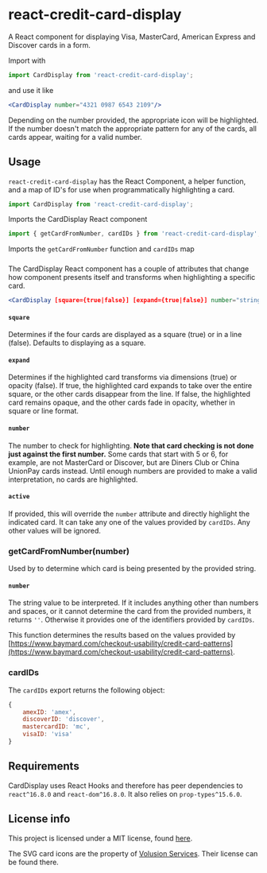 # react-credit-card-display

A React component for displaying Visa, MasterCard, American Express and Discover cards in a form.

Import with

```js
import CardDisplay from 'react-credit-card-display';
```

and use it like

```jsx
<CardDisplay number="4321 0987 6543 2109"/>
```

Depending on the number provided, the appropriate icon will be highlighted. If the number doesn't match the appropriate pattern for any of the cards, all cards appear, waiting for a valid number.

## Usage

`react-credit-card-display` has the React Component, a helper function, and a map of ID's for use when programmatically highlighting a card.

```js
import CardDisplay from 'react-credit-card-display';
```
Imports the CardDisplay React component


```js
import { getCardFromNumber, cardIDs } from 'react-credit-card-display';
```
Imports the `getCardFromNumber` function and `cardIDs` map

### <CardDisplay/>

The CardDisplay React component has a couple of attributes that change how component presents itself and transforms when highlighting a specific card.

```jsx
<CardDisplay [square={true|false}] [expand={true|false}] number="string" active="amex|discover|mc|visa" />
```

#### `square`
Determines if the four cards are displayed as a square (true) or in a line (false). Defaults to displaying as a square.

#### `expand`
Determines if the highlighted card transforms via dimensions (true) or opacity (false). If true, the highlighted card expands to take over the entire square, or the other cards disappear from the line. If false, the highlighted card remains opaque, and the other cards fade in opacity, whether in square or line format.

#### `number`
The number to check for highlighting. __Note that card checking is not done just against the first number.__ Some cards that start with 5 or 6, for example, are not MasterCard or Discover, but are Diners Club or China UnionPay cards instead. Until enough numbers are provided to make a valid interpretation, no cards are highlighted.

#### `active`
If provided, this will override the `number` attribute and directly highlight the indicated card. It can take any one of the values provided by `cardIDs`. Any other values will be ignored.

### getCardFromNumber(number)

Used by <CardDisplay/> to determine which card is being presented by the provided string.

#### `number`
The string value to be interpreted. If it includes anything other than numbers and spaces, or it cannot determine the card from the provided numbers, it returns `''`. Otherwise it provides one of the identifiers provided by `cardIDs`.

This function determines the results based on the values provided by [https://www.baymard.com/checkout-usability/credit-card-patterns](https://www.baymard.com/checkout-usability/credit-card-patterns).

### cardIDs

The `cardIDs` export returns the following object:

```js
{
	amexID: 'amex',
	discoverID: 'discover',
	mastercardID: 'mc',
	visaID: 'visa'
}
```

## Requirements

CardDisplay uses React Hooks and therefore has peer dependencies to `react^16.8.0` and `react-dom^16.8.0`. It also relies on `prop-types^15.6.0`.

## License info

This project is licensed under a MIT license, found [here](./LICENSE.md).

The SVG card icons are the property of [Volusion Services](https://codepen.io/volusion/pen/ogqWoj). Their license can be found there. 